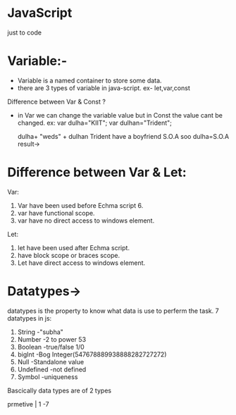 # JavaScript
just to code

Variable:-
==========
- Variable is a named container to store some data.
- there are 3 types of variable in java-script.
   ex- let,var,const

Difference between Var & Const ?
- in Var we can change the variable value but in Const the value cant be changed.
ex:
  var dulha="KIIT";
  var dulhan="Trident";

  dulha+ "weds" + dulhan
  Trident have a boyfriend S.O.A
  soo
  dulha=S.O.A
  result->

Difference between Var & Let:
=============================
Var:
1. Var have been used before Echma script 6.
2. var have functional scope.
3. var have no direct access to windows element.

Let:
1. let have  been used after Echma script.
2. have block scope or braces scope.
3. Let have direct access to windows element.

Datatypes->
===========
datatypes is the property to know what data is use to perferm the task.
7 datatypes in js:
 1. String    -"subha"
 2. Number    -2 to power 53
 3. Boolean   -true/false 1/0
 4. bigInt    -Bog Integer(547678889938888282727272)
 5. Null      -Standalone value
 6. Undefined -not defined
 7. Symbol    -uniqueness

 Bascically data types are of 2 types

 prmetive
    |
1  -7


